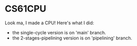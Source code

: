 # CS61CPU

Look ma, I made a CPU! Here's what I did:

- the single-cycle version is on 'main' branch.
- the 2-stages-pipelining version is on 'pipelining' branch.
